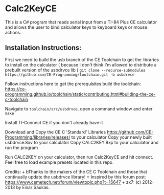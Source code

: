 # Calc2KeyCE

This is a C# program that reads serial input from a TI-84 Plus CE calculator and allows the user to bind calculator keys to keyboard keys or mouse actions.

## Installation Instructions:

First we need to build the usb branch of the CE Toolchain to get the libraries to install on the calculator ( because I don't think I'm allowed to distribute a prebuilt version of the usbdrvce lib )
`git clone --recurse-submodules https://github.com/CE-Programming/toolchain.git -b usbdrvce`

Follow instructions here to get the prerequisites build the toolchain:
https://ce-programming.github.io/toolchain/static/contributing.html#building-the-ce-c-toolchain

Navigate to `toolchain/src/usbdrvce`, open a command window and enter `make`

Install TI-Connect CE if you don't already have it

Download and Copy the CE C 'Standard' Libraries https://github.com/CE-Programming/libraries/releases/ to your calculator
Copy your newly built usbdrvce.8xv to your calculator
Copy CALC2KEY.8xp to your calculator and run the program

Run CALC2KEY on your calculator, then run Calc2KeyCE and hit connect.
Feel free to load example presets located in this repo.


Credits:
    + bThanks to the makers of the CE C Toolchain and those that continually update the usbdrvce library!
    + Inspired by this forum post: https://www.cemetech.net/forum/viewtopic.php?t=16647
    + zx7: (c) 2012-2013 by Einar Saukas.
